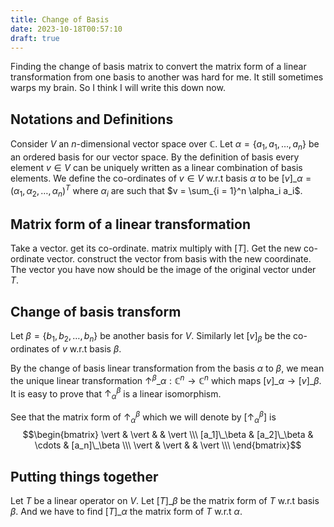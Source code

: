 ```yaml
---
title: Change of Basis
date: 2023-10-18T00:57:10
draft: true
---
```

Finding the change of basis matrix to convert the matrix form of a linear transformation from one basis to another was hard for me. It still sometimes warps my brain. So I think I will write this down now.

## Notations and Definitions
Consider $V$ an $n$-dimensional vector space over $\mathbb{C}$. Let $\alpha = \{a_1, a_1, \ldots, a_n\}$ be an ordered basis for our vector space. By the definition of basis every element $v \in V$ can be uniquely written as a linear combination of basis elements. We define the co-ordinates of $v \in V$ w.r.t basis $\alpha$ to be $[v]\_\alpha = (\alpha_1, \alpha_2, \ldots, \alpha_n)^T$ where $\alpha_i$ are such that $v = \sum_{i = 1}^n \alpha_i a_i$.

## Matrix form of a linear transformation
Take a vector. get its co-ordinate. matrix multiply with $[T]$. Get the new co-ordinate vector. construct the vector from basis with the new coordinate. The vector you have now should be the image of the original vector under $T$.

## Change of basis transform
Let $\beta = \{b_1, b_2, \ldots, b_n\}$ be another basis for $V$. Similarly let $[v]_\beta$ be the co-ordinates of $v$ w.r.t basis $\beta$. 

By the change of basis linear transformation from the basis $\alpha$ to $\beta$, we mean the unique linear transformation $\uparrow^{\beta}\_\alpha: \mathbb{C}^n \to \mathbb{C}^n$ which maps $[v]\_\alpha \to [v]\_\beta$. It is easy to prove that $\uparrow_\alpha^\beta$ is a linear isomorphism.

See that the matrix form of $\uparrow_\alpha^\beta$ which we will denote by $[\uparrow_\alpha^\beta]$ is
$$\begin{bmatrix}
\vert & \vert &   & \vert \\\
[a_1]\_\beta & [a_2]\_\beta & \cdots & [a_n]\_\beta \\\
\vert & \vert &   & \vert \\\
\end{bmatrix}$$


## Putting things together
Let $T$ be a linear operator on $V$. Let $[T]\_\beta$ be the matrix form of $T$ w.r.t basis $\beta$. And we have to find $[T]\_\alpha$ the matrix form of $T$ w.r.t $\alpha$.
